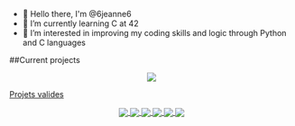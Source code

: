 - 👋 Hello there, I'm @6jeanne6
- 🌱 I’m currently learning C at 42
- 👀 I’m interested in improving my coding skills and logic through Python and C languages 

##Current projects
<p align="center"width="100%"><img src="https://github.com/ayogun/42-project-badges/blob/main/badges/pipexm.png" align="center"></img></a><a href="https://github.com/6jeanne6/pipex">
</p>

Projets valides
<p align="center"width="100%">
<a href="url">
<img src="https://github.com/ayogun/42-project-badges/blob/main/badges/libftm.png" align="center"></img></a><a href="https://github.com/6jeanne6/Libft">
<img src="https://github.com/ayogun/42-project-badges/blob/main/badges/ft_printfm.png" align="center"></img></a><a href="https://github.com/6jeanne6/ft_printf">
<img src="https://github.com/ayogun/42-project-badges/blob/main/badges/get_next_linem.png" align="center"></img></a><a href="https://github.com/6jeanne6/get_next_line">
<img src="https://github.com/ayogun/42-project-badges/blob/main/badges/born2berootm.png" align="center"></img></a><a href="url">
<img src="https://github.com/ayogun/42-project-badges/blob/main/badges/push_swapm.png" align="center"></img></a><a href="https://github.com/6jeanne6/push_swap">
<img src="https://github.com/ayogun/42-project-badges/blob/main/badges/so_longm.png" align="center"></img></a><a href="https://github.com/6jeanne6/so_long">
</p>
